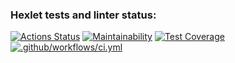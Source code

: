 ### Hexlet tests and linter status:
[![Actions Status](https://github.com/maxProvorov/php-project-48/actions/workflows/hexlet-check.yml/badge.svg)](https://github.com/maxProvorov/php-project-48/actions)
[![Maintainability](https://api.codeclimate.com/v1/badges/acb7c3adbfbc627efb42/maintainability)](https://codeclimate.com/github/maxProvorov/php-project-48/maintainability)
[![Test Coverage](https://api.codeclimate.com/v1/badges/acb7c3adbfbc627efb42/test_coverage)](https://codeclimate.com/github/maxProvorov/php-project-48/test_coverage)
[![.github/workflows/ci.yml](https://github.com/maxProvorov/php-project-48/actions/workflows/ci.yml/badge.svg)](https://github.com/maxProvorov/php-project-48/actions/workflows/ci.yml)